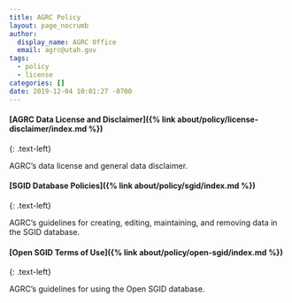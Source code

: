 ```yaml
---
title: AGRC Policy
layout: page_nocrumb
author:
  display_name: AGRC Office
  email: agrc@utah.gov
tags:
  - policy
  - license
categories: []
date: 2019-12-04 10:01:27 -0700
---
```

#### [AGRC Data License and Disclaimer]({% link about/policy/license-disclaimer/index.md %})
{: .text-left}

AGRC’s data license and general data disclaimer.

#### [SGID Database Policies]({% link about/policy/sgid/index.md %})
{: .text-left}

AGRC’s guidelines for creating, editing, maintaining, and removing data in the SGID database.

#### [Open SGID Terms of Use]({% link about/policy/open-sgid/index.md %})
{: .text-left}

AGRC’s guidelines for using the Open SGID database.
